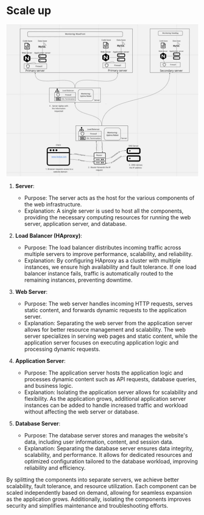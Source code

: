 # Scale up

![Scale up](./3-scale_up.png)

1. **Server**:
   - Purpose: The server acts as the host for the various components of the web infrastructure.
   - Explanation: A single server is used to host all the components, providing the necessary computing resources for running the web server, application server, and database.

2. **Load Balancer (HAproxy)**:
   - Purpose: The load balancer distributes incoming traffic across multiple servers to improve performance, scalability, and reliability.
   - Explanation: By configuring HAproxy as a cluster with multiple instances, we ensure high availability and fault tolerance. If one load balancer instance fails, traffic is automatically routed to the remaining instances, preventing downtime.

3. **Web Server**:
   - Purpose: The web server handles incoming HTTP requests, serves static content, and forwards dynamic requests to the application server.
   - Explanation: Separating the web server from the application server allows for better resource management and scalability. The web server specializes in serving web pages and static content, while the application server focuses on executing application logic and processing dynamic requests.

4. **Application Server**:
   - Purpose: The application server hosts the application logic and processes dynamic content such as API requests, database queries, and business logic.
   - Explanation: Isolating the application server allows for scalability and flexibility. As the application grows, additional application server instances can be added to handle increased traffic and workload without affecting the web server or database.

5. **Database Server**:
   - Purpose: The database server stores and manages the website's data, including user information, content, and session data.
   - Explanation: Separating the database server ensures data integrity, scalability, and performance. It allows for dedicated resources and optimized configuration tailored to the database workload, improving reliability and efficiency.

By splitting the components into separate servers, we achieve better scalability, fault tolerance, and resource utilization. Each component can be scaled independently based on demand, allowing for seamless expansion as the application grows. Additionally, isolating the components improves security and simplifies maintenance and troubleshooting efforts.
